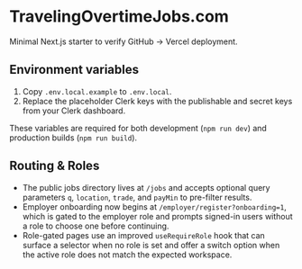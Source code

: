 # TravelingOvertimeJobs.com

Minimal Next.js starter to verify GitHub → Vercel deployment.

## Environment variables

1. Copy `.env.local.example` to `.env.local`.
2. Replace the placeholder Clerk keys with the publishable and secret keys from your Clerk dashboard.

These variables are required for both development (`npm run dev`) and production builds (`npm run build`).

## Routing & Roles

- The public jobs directory lives at `/jobs` and accepts optional query parameters `q`, `location`, `trade`, and `payMin` to pre-filter results.
- Employer onboarding now begins at `/employer/register?onboarding=1`, which is gated to the employer role and prompts signed-in users without a role to choose one before continuing.
- Role-gated pages use an improved `useRequireRole` hook that can surface a selector when no role is set and offer a switch option when the active role does not match the expected workspace.
